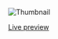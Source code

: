 
![Thumbnail](https://github.com/infusAdi/Avatar-Adi-Project/blob/main/src/assets/Aditya_Avatar.png)

[Live preview](https://avatar-adi-project.vercel.app/)

